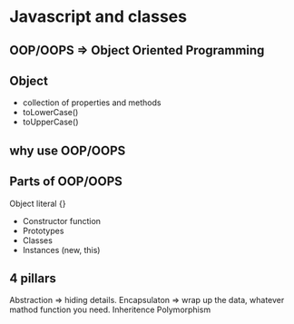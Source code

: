 # Javascript and classes

## OOP/OOPS => Object Oriented Programming

## Object
- collection of properties and methods
- toLowerCase()
- toUpperCase()

## why use OOP/OOPS

## Parts of OOP/OOPS
Object literal {}

- Constructor function
- Prototypes
- Classes
- Instances (new, this)

## 4 pillars
Abstraction => hiding details.
Encapsulaton => wrap up the data, whatever mathod function you need.
Inheritence
Polymorphism 

